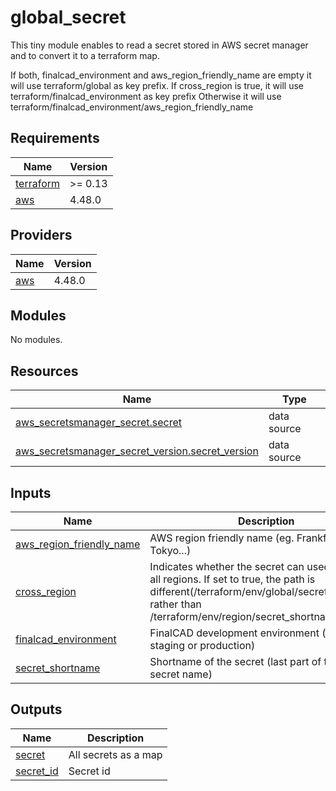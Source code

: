 # global_secret

<!-- BEGINNING OF PRE-COMMIT-TERRAFORM DOCS HOOK -->
This tiny module enables to read a secret stored in AWS secret manager and to convert it to a terraform map.

If both, finalcad\_environment and aws\_region\_friendly\_name are empty it will use terraform/global as key prefix.
If cross\_region is true, it will use terraform/finalcad\_environment as key prefix
Otherwise it will use terraform/finalcad\_environment/aws\_region\_friendly\_name

## Requirements

| Name | Version |
|------|---------|
| <a name="requirement_terraform"></a> [terraform](#requirement\_terraform) | >= 0.13 |
| <a name="requirement_aws"></a> [aws](#requirement\_aws) | 4.48.0 |

## Providers

| Name | Version |
|------|---------|
| <a name="provider_aws"></a> [aws](#provider\_aws) | 4.48.0 |

## Modules

No modules.

## Resources

| Name | Type |
|------|------|
| [aws_secretsmanager_secret.secret](https://registry.terraform.io/providers/hashicorp/aws/4.48.0/docs/data-sources/secretsmanager_secret) | data source |
| [aws_secretsmanager_secret_version.secret_version](https://registry.terraform.io/providers/hashicorp/aws/4.48.0/docs/data-sources/secretsmanager_secret_version) | data source |

## Inputs

| Name | Description | Type | Default | Required |
|------|-------------|------|---------|:--------:|
| <a name="input_aws_region_friendly_name"></a> [aws\_region\_friendly\_name](#input\_aws\_region\_friendly\_name) | AWS region friendly name (eg. Frankfurt, Tokyo...) | `string` | `""` | no |
| <a name="input_cross_region"></a> [cross\_region](#input\_cross\_region) | Indicates whether the secret can used accross all regions. If set to true, the path is different(/terraform/env/global/secret\_shortname rather than /terraform/env/region/secret\_shortname) | `bool` | `false` | no |
| <a name="input_finalcad_environment"></a> [finalcad\_environment](#input\_finalcad\_environment) | FinalCAD development environment (sandbox, staging or production) | `string` | `""` | no |
| <a name="input_secret_shortname"></a> [secret\_shortname](#input\_secret\_shortname) | Shortname of the secret (last part of the actual secret name) | `string` | n/a | yes |

## Outputs

| Name | Description |
|------|-------------|
| <a name="output_secret"></a> [secret](#output\_secret) | All secrets as a map |
| <a name="output_secret_id"></a> [secret\_id](#output\_secret\_id) | Secret id |
<!-- END OF PRE-COMMIT-TERRAFORM DOCS HOOK -->
